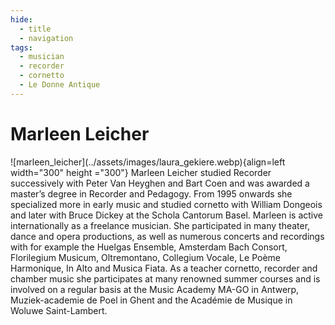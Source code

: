 ```yaml
---
hide:
  - title
  - navigation
tags: 
  - musician
  - recorder
  - cornetto
  - Le Donne Antique  
---
```


# Marleen Leicher

<div class="grid" markdown>
![marleen_leicher](../assets/images/laura_gekiere.webp){align=left width="300" height ="300"}
Marleen Leicher studied Recorder successively with Peter Van Heyghen and Bart Coen and was awarded a master’s degree in Recorder and Pedagogy. From 1995 onwards she specialized more in early music and studied cornetto with William Dongeois and later with Bruce Dickey at the Schola Cantorum Basel. Marleen is active internationally as a freelance musician. She participated in many theater, dance and opera productions, as well as numerous concerts and recordings with for example the Huelgas Ensemble, Amsterdam Bach Consort, Florilegium Musicum, Oltremontano, Collegium Vocale, Le Poème Harmonique, In Alto and Musica Fiata. As a teacher cornetto, recorder and chamber music she participates at many renowned summer courses and is involved on a regular basis at the Music Academy MA-GO in Antwerp, Muziek-academie de Poel in Ghent and the Académie de Musique in Woluwe Saint-Lambert.

</div> 


